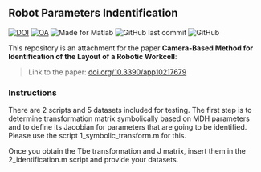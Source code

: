 ## Robot Parameters Indentification

[![DOI](https://img.shields.io/badge/doi-10.3390%2Fapp10217679-green)](https://doi.org/10.3390/app10217679)
[![OA](https://img.shields.io/badge/MDPI%20Applied%20Sciences-Open%20Access-orange?style=social&logo=open-access)](https://doi.org/10.3390/app10217679)
![Made for Matlab](https://img.shields.io/badge/made%20for-Matlab-green)
![GitHub last commit](https://img.shields.io/github/last-commit/robot-vsb-cz/parameters-identification)
![GitHub](https://img.shields.io/github/license/robot-vsb-cz/parameters-identification)

This repository is an attachment for the paper **Camera-Based Method for Identification of the Layout of a Robotic Workcell**:
> Link to the paper: [doi.org/10.3390/app10217679](https://doi.org/10.3390/app10217679)

### Instructions
There are 2 scripts and 5 datasets included for testing. The first step is to determine transformation matrix symbolically based on MDH parameters and to define its Jacobian for parameters that are going to be identified. Please use the script 1_symbolic_transform.m for this. 

Once you obtain the Tbe transformation and J matrix, insert them in the 2_identification.m script and provide your datasets.
